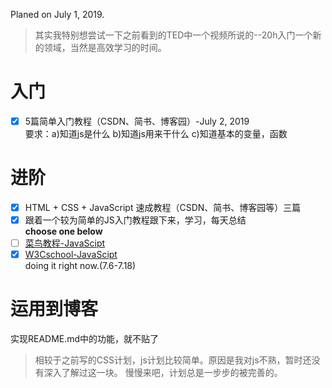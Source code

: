 Planed on July 1, 2019.  
>其实我特别想尝试一下之前看到的TED中一个视频所说的--20h入门一个新的领域，当然是高效学习的时间。
# 入门
- [x] 5篇简单入门教程（CSDN、简书、博客园）-July 2, 2019    
要求：a)知道js是什么  b)知道js用来干什么  c)知道基本的变量，函数
# 进阶  
- [x] HTML + CSS + JavaScript 速成教程（CSDN、简书、博客园等）三篇
- [x] 跟着一个较为简单的JS入门教程跟下来，学习，每天总结  
**choose one below**      
- [ ] [菜鸟教程-JavaScipt](https://www.runoob.com/js/js-tutorial.html)
- [x] [W3Cschool-JavaScipt](https://www.w3cschool.cn/javascript/)  
doing it right now.(7.6-7.18)
# 运用到博客
实现README.md中的功能，就不贴了  

>相较于之前写的CSS计划，js计划比较简单。原因是我对js不熟，暂时还没有深入了解过这一块。
慢慢来吧，计划总是一步步的被完善的。
